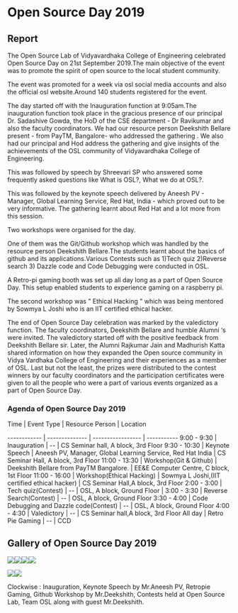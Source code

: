 # Open Source Day 2019

## Report

The Open Source Lab of Vidyavardhaka College of Engineering celebrated Open Source Day on 21st September 2019.The main objective of the event was to promote the spirit of open source to the local student community.

The event was promoted for a week via osl social media accounts and also the official osl website.Around 140 students registered for the event.

The day started off with the Inauguration function at 9:05am.The inauguration function took place in the gracious presence of our principal Dr. Sadashive Gowda, the HoD of the CSE department - Dr Ravikumar and also the faculty coordinators. We had our resource person Deekshith Bellare present - from PayTM, Bangalore- who addressed the gathering . We also had our principal and Hod address the gathering and give insights of the achievements of the OSL community of Vidyavardhaka College of Engineering.

This was followed by speech by Shreevari SP who answered some frequently asked questions like What is OSL?, What we do at OSL?.

This was followed by the keynote speech delivered by Aneesh PV - Manager, Global Learning Service, Red Hat, India - which proved out to be very informative. The gathering learnt about Red Hat and a lot more from this session.

Two workshops were organised for the day.

One of them was the Git/Github workshop which was handled by the resource person Deekshith Bellare.The students learnt about the basics of github and its applications.Various Contests such as 1)Tech quiz 2)Reverse search 3) Dazzle code and Code Debugging were conducted in OSL.

A Retro-pi gaming booth was set up all day long as a part of Open Source Day. This setup enabled students to experience gaming on a raspberry pi.

The second workshop was " Ethical Hacking " which was being mentored by Sowmya L Joshi who is an IIT certified ethical hacker.

The end of Open Source Day celebration was marked by the valedictory function. The faculty coordinators, Deekshith Bellare and humble Alumni ‘s were invited. The valedictory started off with the positive feedback from Deekshith Bellare sir. Later, the Alumni Rajkumar Jain and Madhurish Katta shared information on how they expanded the Open source community in Vidya Vardhaka College of Engineering and their experiences as a member of OSL. Last but not the least, the prizes were distributed to the contest winners by our faculty coordinators and the participation certificates were given to all the people who were a part of various events organized as a part of Open Source Day.

### Agenda of Open Source Day 2019

Time        | Event Type               | Resource Person                                 | Location                   

------------ | -------------- | ----------------- | ----------- 
 9:00 - 9:30 | Inauguration |  --  | CS Seminar hall,
A block, 3rd Floor 
 9:30 - 10:30 | Keynote Speech | Aneesh PV, Manager, Global Learning Service, Red Hat India | CS Seminar Hall,
A block, 3rd Floor 
 11:00 - 13:30 | Workshop(Git & Github) | Deekshith Bellare from PayTM Bangalore. | EE&E Computer Centre, C block, 1st Floor 
 11:00 - 16:00 | Workshop(Ethical Hacking) | Sowmya L Joshi,(IIT certified ethical hacker) | CS Seminar Hall,A block, 3rd Floor 
 2:00 - 3:00 | Tech quiz(Contest) |  --  | OSL, A block, Ground Floor | 3:00 - 3:30 | Reverse Search(Contest) |  --  | OSL, A block, Ground Floor 
 3:30 - 4:00 | Code Debugging and Dazzle code(Contest) |  --  | OSL, A block, Ground Floor 
 4:00 - 4:30 | Valedictory |  --  | CS Seminar hall,A block, 3rd Floor 
 All day | Retro Pie Gaming |  --  | CCD 

## Gallery of Open Source Day 2019

![](https://lh3.googleusercontent.com/H4Ztff7JxHZummfeyGL-B1r11UYeIF0FF5O8TXmzGJ0OHSF5xzLiO-OVTAFxtESQlQF3fA0Gl7QwWgCBmaz1hVF7C5HXMrIMX6LG18y-Uk_C_1bBPtsYY9xTliDYqLuyNcZx6Qxk)![](https://lh4.googleusercontent.com/v7rkHZQqbM8qOXq8Z0XkS1VJ1HZPaT9gOCSBg-jleQSshz47NnXPtesvYKb6JLSzcRnkg7h1fT-QKR1LoMvmQMJZDhIFjhMf9esJYHmRoxDc7zwyao2oi_jZju_ElBMFL-tmc-ug)![](https://lh5.googleusercontent.com/klXyM9RjSDC-mnYo94h-PToO2EdunSx6gbHRfGW-VxPlPl1PTh6s4Kq8PdueV3CdF5OU0AuvrlRp4Wu94BHVkDzkIsY18bxtVOdw8HS3526VuMN1sc51AfBre-nuD4bwCQ707qNE)![](https://lh6.googleusercontent.com/fVingts_vJyF9pSfcSq-qqcaiHdJ_euI5BS8Udq04UUHesP_TiieG4l2TICT3dhzra81kF2DUmC2LCBJ420HOCkKFPdu9AeiOAMI0uUoGl2nDnSFqA5-i8Nzi230UG5fhv7GZrSe)

![](https://lh3.googleusercontent.com/4moc2ekY6wiq25HBny6wqn7pXsiiV9daIdoVjNssHYDJrT83ttYDCpFnhy8cA-qATBvPykwWm9MWNSetIf1pYVCD4ZDERARGqVplhUr6izZB-mopovH5Qs7QQUWMqfR-Uba-tsI1)![](https://lh5.googleusercontent.com/TUqfRI0f2uiMhDNAcIP-yueRMk9wCKQkMOBbSS1FFsphHFOQYD1NQWvJk91orA8DcQ6d4v1VJ7bcCcDz4gRBzTpQzLBGQh3uVotQFkeZKdD_ODDR3GY6DQJh0aXd0P9fJQ61j0kp)

Clockwise : Inauguration, Keynote Speech by Mr.Aneesh PV, Retropie Gaming, Github Workshop by Mr.Deekshith, Contests held at Open Source Lab, Team OSL along with guest Mr.Deekshith.
